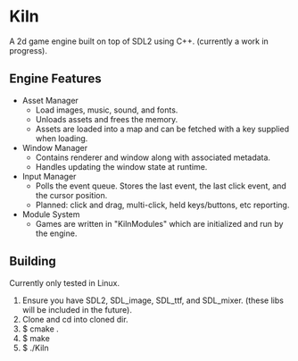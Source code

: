 # Kiln
A 2d game engine built on top of SDL2 using C++. (currently a work in progress).

## Engine Features
* Asset Manager
  * Load images, music, sound, and fonts.
  * Unloads assets and frees the memory.
  * Assets are loaded into a map and can be fetched with a key supplied when loading.
* Window Manager
  * Contains renderer and window along with associated metadata.
  * Handles updating the window state at runtime.
* Input Manager
  * Polls the event queue. Stores the last event, the last click event, and the cursor position.
  * Planned: click and drag, multi-click, held keys/buttons, etc reporting.
* Module System
  * Games are written in "KilnModules" which are initialized and run by the engine.
  
## Building
Currently only tested in Linux.
1. Ensure you have SDL2, SDL_image, SDL_ttf, and SDL_mixer. (these libs will be included in the future).
1. Clone and cd into cloned dir.
1. $ cmake .
1. $ make
1. $ ./Kiln
